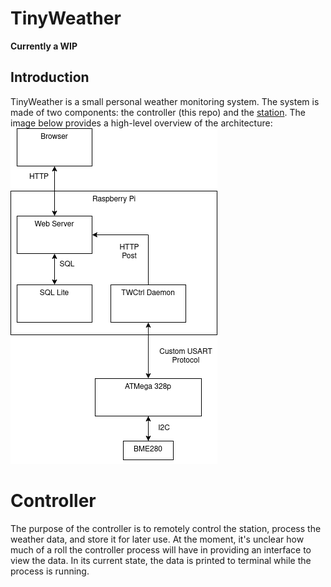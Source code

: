 # TinyWeather
__Currently a WIP__

## Introduction
TinyWeather is a small personal weather monitoring system. The system is made of
two components: the controller (this repo) and the [station](https://github.com/dcrussell/tw_station).
The image below provides a high-level overview of the architecture:
![system architecture](resources/TinyWeather.png)


# Controller
The purpose of the controller is to remotely control the station, process the weather data,
and store it for later use. At the moment, it's unclear how much of a roll the controller
process will have in providing an interface to view the data. In its current state, the data is
printed to terminal while the process is running.





